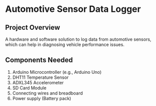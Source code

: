# Automotive Sensor Data Logger

## Project Overview
A hardware and software solution to log data from automotive sensors, which can help in diagnosing vehicle performance issues.

## Components Needed
1. Arduino Microcontroller (e.g., Arduino Uno)
2. DHT11 Temperature Sensor
3. ADXL345 Accelerometer
4. SD Card Module
5. Connecting wires and breadboard
6. Power supply (Battery pack)
